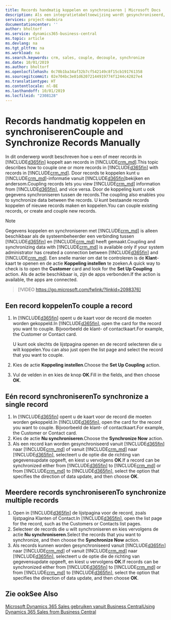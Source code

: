 ```yaml
---
title: Records handmatig koppelen en synchroniseren | Microsoft Docs
description: Als een integratietabeltoewijzing wordt gesynchroniseerd, kunnen gegevens in alle records in een tabel in Business Central en Dynamics 365 Sales worden gesynchroniseerd die zijn gekoppeld.
services: project-madeira
documentationcenter: ''
author: bholtorf
ms.service: dynamics365-business-central
ms.topic: article
ms.devlang: na
ms.tgt_pltfrm: na
ms.workload: na
ms.search.keywords: crm, sales, couple, decouple, synchronize
ms.date: 10/01/2019
ms.author: bholtorf
ms.openlocfilehash: 0c70b1ba34af32b7cf542149c8f15cb191761358
ms.sourcegitcommit: 02e704bc3e01d62072144919774f1244c42827e4
ms.translationtype: HT
ms.contentlocale: nl-BE
ms.lasthandoff: 10/01/2019
ms.locfileid: "2308128"
---
```

# <a name="couple-and-synchronize-records-manually"></a><span data-ttu-id="8615a-103">Records handmatig koppelen en synchroniseren</span><span class="sxs-lookup"><span data-stu-id="8615a-103">Couple and Synchronize Records Manually</span></span>
<span data-ttu-id="8615a-104">In dit onderwerp wordt beschreven hoe u een of meer records in [!INCLUDE[d365fin](includes/d365fin_md.md)] koppelt aan records in [!INCLUDE[crm_md](includes/crm_md.md)].</span><span class="sxs-lookup"><span data-stu-id="8615a-104">This topic describes how to couple one or more records in [!INCLUDE[d365fin](includes/d365fin_md.md)] with records in [!INCLUDE[crm_md](includes/crm_md.md)].</span></span> <span data-ttu-id="8615a-105">Door records te koppelen kunt u [!INCLUDE[crm_md](includes/crm_md.md)]-informatie vanuit [!INCLUDE[d365fin](includes/d365fin_md.md)]bekijken en andersom.</span><span class="sxs-lookup"><span data-stu-id="8615a-105">Coupling records lets you view [!INCLUDE[crm_md](includes/crm_md.md)] information from [!INCLUDE[d365fin](includes/d365fin_md.md)], and vice versa.</span></span> <span data-ttu-id="8615a-106">Door de koppeling kunt u ook gegevens synchroniseren tussen de records.</span><span class="sxs-lookup"><span data-stu-id="8615a-106">The coupling also enables you to synchronize data between the records.</span></span> <span data-ttu-id="8615a-107">U kunt bestaande records koppelen of nieuwe records maken en koppelen.</span><span class="sxs-lookup"><span data-stu-id="8615a-107">You can couple existing records, or create and couple new records.</span></span>

> [!Note]
> <span data-ttu-id="8615a-108">Gegevens koppelen en synchroniseren met [!INCLUDE[crm_md](includes/crm_md.md)] is alleen beschikbaar als de systeembeheerder een verbinding tussen [!INCLUDE[d365fin](includes/d365fin_md.md)] en [!INCLUDE[crm_md](includes/crm_md.md)] heeft gemaakt.</span><span class="sxs-lookup"><span data-stu-id="8615a-108">Coupling and synchronizing data with [!INCLUDE[crm_md](includes/crm_md.md)] is available only if your system administrator has created a connection between [!INCLUDE[d365fin](includes/d365fin_md.md)] and [!INCLUDE[crm_md](includes/crm_md.md)].</span></span> <span data-ttu-id="8615a-109">Een snelle manier om dat te controleren is de **Klant**-kaart te openen en de actie **Koppeling instellen** te zoeken.</span><span class="sxs-lookup"><span data-stu-id="8615a-109">A quick way to check is to open the **Customer** card and look for the **Set Up Coupling** action.</span></span> <span data-ttu-id="8615a-110">Als de actie beschikbaar is, zijn de apps verbonden.</span><span class="sxs-lookup"><span data-stu-id="8615a-110">If the action is available, the apps are connected.</span></span>   

> [!VIDEO https://go.microsoft.com/fwlink/?linkid=2098376]

## <a name="to-couple-a-record"></a><span data-ttu-id="8615a-111">Een record koppelen</span><span class="sxs-lookup"><span data-stu-id="8615a-111">To couple a record</span></span>  
1.  <span data-ttu-id="8615a-112">In [!INCLUDE[d365fin](includes/d365fin_md.md)] opent u de kaart voor de record die moeten worden gekoppeld.</span><span class="sxs-lookup"><span data-stu-id="8615a-112">In [!INCLUDE[d365fin](includes/d365fin_md.md)], open the card for the record you want to couple.</span></span> <span data-ttu-id="8615a-113">Bijvoorbeeld de klant- of contactkaart.</span><span class="sxs-lookup"><span data-stu-id="8615a-113">For example, the Customer or Contact card.</span></span>  

    <span data-ttu-id="8615a-114">U kunt ook slechts de lijstpagina openen en de record selecteren die u wilt koppelen.</span><span class="sxs-lookup"><span data-stu-id="8615a-114">You can also just open the list page and select the record that you want to couple.</span></span>  

2.  <span data-ttu-id="8615a-115">Kies de actie **Koppeling instellen**.</span><span class="sxs-lookup"><span data-stu-id="8615a-115">Choose the **Set Up Coupling** action.</span></span>  
3.  <span data-ttu-id="8615a-116">Vul de velden in en kies de knop **OK**.</span><span class="sxs-lookup"><span data-stu-id="8615a-116">Fill in the fields, and then choose **OK**.</span></span>  

## <a name="to-synchronize-a-single-record"></a><span data-ttu-id="8615a-117">Eén record synchroniseren</span><span class="sxs-lookup"><span data-stu-id="8615a-117">To synchronize a single record</span></span>  
1.  <span data-ttu-id="8615a-118">In [!INCLUDE[d365fin](includes/d365fin_md.md)] opent u de kaart voor de record die moeten worden gekoppeld.</span><span class="sxs-lookup"><span data-stu-id="8615a-118">In [!INCLUDE[d365fin](includes/d365fin_md.md)], open the card for the record you want to couple.</span></span> <span data-ttu-id="8615a-119">Bijvoorbeeld de klant- of contactkaart.</span><span class="sxs-lookup"><span data-stu-id="8615a-119">For example, the Customer or Contact card.</span></span>  
2.  <span data-ttu-id="8615a-120">Kies de actie **Nu synchroniseren**.</span><span class="sxs-lookup"><span data-stu-id="8615a-120">Choose the **Synchronize Now** action.</span></span>  
3.  <span data-ttu-id="8615a-121">Als een record kan worden gesynchroniseerd vanuit [!INCLUDE[d365fin](includes/d365fin_md.md)] naar [!INCLUDE[crm_md](includes/crm_md.md)] of vanuit [!INCLUDE[crm_md](includes/crm_md.md)] naar [!INCLUDE[d365fin](includes/d365fin_md.md)], selecteert u de optie die de richting van gegevensupdate opgeeft, en kiest u vervolgens **OK**.</span><span class="sxs-lookup"><span data-stu-id="8615a-121">If a record can be synchronized either from [!INCLUDE[d365fin](includes/d365fin_md.md)] to [!INCLUDE[crm_md](includes/crm_md.md)] or from [!INCLUDE[crm_md](includes/crm_md.md)] to [!INCLUDE[d365fin](includes/d365fin_md.md)], select the option that specifies the direction of data update, and then choose **OK**.</span></span>  

## <a name="to-synchronize-multiple-records"></a><span data-ttu-id="8615a-122">Meerdere records synchroniseren</span><span class="sxs-lookup"><span data-stu-id="8615a-122">To synchronize multiple records</span></span>  
1.  <span data-ttu-id="8615a-123">Open in [!INCLUDE[d365fin](includes/d365fin_md.md)] de lijstpagina voor de record, zoals lijstpagina Klanten of Contact.</span><span class="sxs-lookup"><span data-stu-id="8615a-123">In [!INCLUDE[d365fin](includes/d365fin_md.md)], open the list page for the record, such as the Customers or Contacts list pages.</span></span>  
2.  <span data-ttu-id="8615a-124">Selecteer de records die u wilt synchroniseren en kies vervolgens de actie **Nu synchroniseren**.</span><span class="sxs-lookup"><span data-stu-id="8615a-124">Select the records that you want to synchronize, and then choose the **Synchronize Now** action.</span></span>  
3.  <span data-ttu-id="8615a-125">Als records kunnen worden gesynchroniseerd vanuit [!INCLUDE[d365fin](includes/d365fin_md.md)] naar [!INCLUDE[crm_md](includes/crm_md.md)] of vanuit [!INCLUDE[crm_md](includes/crm_md.md)] naar [!INCLUDE[d365fin](includes/d365fin_md.md)], selecteert u de optie die de richting van gegevensupdate opgeeft, en kiest u vervolgens **OK**.</span><span class="sxs-lookup"><span data-stu-id="8615a-125">If records can be synchronized either from [!INCLUDE[d365fin](includes/d365fin_md.md)] to [!INCLUDE[crm_md](includes/crm_md.md)] or from [!INCLUDE[crm_md](includes/crm_md.md)] to [!INCLUDE[d365fin](includes/d365fin_md.md)], select the option that specifies the direction of data update, and then choose **OK**.</span></span>  

## <a name="see-also"></a><span data-ttu-id="8615a-126">Zie ook</span><span class="sxs-lookup"><span data-stu-id="8615a-126">See Also</span></span>  
[<span data-ttu-id="8615a-127">Microsoft Dynamics 365 Sales gebruiken vanuit Business Central</span><span class="sxs-lookup"><span data-stu-id="8615a-127">Using Dynamics 365 Sales from Business Central</span></span>](marketing-integrate-dynamicscrm.md)
